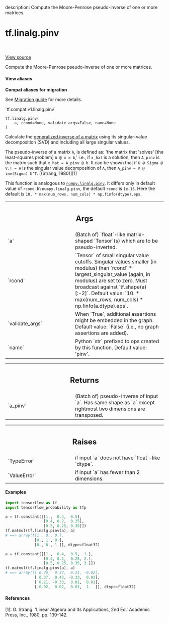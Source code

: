 description: Compute the Moore-Penrose pseudo-inverse of one or more matrices.

<div itemscope itemtype="http://developers.google.com/ReferenceObject">
<meta itemprop="name" content="tf.linalg.pinv" />
<meta itemprop="path" content="Stable" />
</div>

# tf.linalg.pinv

<!-- Insert buttons and diff -->

<table class="tfo-notebook-buttons tfo-api nocontent" align="left">

</table>

<a target="_blank" class="external" href="/code/stable/tensorflow/python/ops/linalg/linalg_impl.py">View source</a>



Compute the Moore-Penrose pseudo-inverse of one or more matrices.

<section class="expandable">
  <h4 class="showalways">View aliases</h4>
  <p>
<b>Compat aliases for migration</b>
<p>See
<a href="https://www.tensorflow.org/guide/migrate">Migration guide</a> for
more details.</p>
<p>`tf.compat.v1.linalg.pinv`</p>
</p>
</section>

<pre class="devsite-click-to-copy prettyprint lang-py tfo-signature-link">
<code>tf.linalg.pinv(
    a, rcond=None, validate_args=False, name=None
)
</code></pre>



<!-- Placeholder for "Used in" -->

Calculate the [generalized inverse of a matrix](
https://en.wikipedia.org/wiki/Moore%E2%80%93Penrose_inverse) using its
singular-value decomposition (SVD) and including all large singular values.

The pseudo-inverse of a matrix `A`, is defined as: 'the matrix that 'solves'
[the least-squares problem] `A @ x = b`,' i.e., if `x_hat` is a solution, then
`A_pinv` is the matrix such that `x_hat = A_pinv @ b`. It can be shown that if
`U @ Sigma @ V.T = A` is the singular value decomposition of `A`, then
`A_pinv = V @ inv(Sigma) U^T`. [(Strang, 1980)][1]

This function is analogous to [`numpy.linalg.pinv`](
https://docs.scipy.org/doc/numpy/reference/generated/numpy.linalg.pinv.html).
It differs only in default value of `rcond`. In `numpy.linalg.pinv`, the
default `rcond` is `1e-15`. Here the default is
`10. * max(num_rows, num_cols) * np.finfo(dtype).eps`.

<!-- Tabular view -->
 <table class="responsive fixed orange">
<colgroup><col width="214px"><col></colgroup>
<tr><th colspan="2"><h2 class="add-link">Args</h2></th></tr>

<tr>
<td>
`a`
</td>
<td>
(Batch of) `float`-like matrix-shaped `Tensor`(s) which are to be
pseudo-inverted.
</td>
</tr><tr>
<td>
`rcond`
</td>
<td>
`Tensor` of small singular value cutoffs.  Singular values smaller
(in modulus) than `rcond` * largest_singular_value (again, in modulus) are
set to zero. Must broadcast against `tf.shape(a)[:-2]`.
Default value: `10. * max(num_rows, num_cols) * np.finfo(a.dtype).eps`.
</td>
</tr><tr>
<td>
`validate_args`
</td>
<td>
When `True`, additional assertions might be embedded in the
graph.
Default value: `False` (i.e., no graph assertions are added).
</td>
</tr><tr>
<td>
`name`
</td>
<td>
Python `str` prefixed to ops created by this function.
Default value: 'pinv'.
</td>
</tr>
</table>



<!-- Tabular view -->
 <table class="responsive fixed orange">
<colgroup><col width="214px"><col></colgroup>
<tr><th colspan="2"><h2 class="add-link">Returns</h2></th></tr>

<tr>
<td>
`a_pinv`
</td>
<td>
(Batch of) pseudo-inverse of input `a`. Has same shape as `a` except
rightmost two dimensions are transposed.
</td>
</tr>
</table>



<!-- Tabular view -->
 <table class="responsive fixed orange">
<colgroup><col width="214px"><col></colgroup>
<tr><th colspan="2"><h2 class="add-link">Raises</h2></th></tr>

<tr>
<td>
`TypeError`
</td>
<td>
if input `a` does not have `float`-like `dtype`.
</td>
</tr><tr>
<td>
`ValueError`
</td>
<td>
if input `a` has fewer than 2 dimensions.
</td>
</tr>
</table>


#### Examples

```python
import tensorflow as tf
import tensorflow_probability as tfp

a = tf.constant([[1.,  0.4,  0.5],
                 [0.4, 0.2,  0.25],
                 [0.5, 0.25, 0.35]])
tf.matmul(tf.linalg.pinv(a), a)
# ==> array([[1., 0., 0.],
             [0., 1., 0.],
             [0., 0., 1.]], dtype=float32)

a = tf.constant([[1.,  0.4,  0.5,  1.],
                 [0.4, 0.2,  0.25, 2.],
                 [0.5, 0.25, 0.35, 3.]])
tf.matmul(tf.linalg.pinv(a), a)
# ==> array([[ 0.76,  0.37,  0.21, -0.02],
             [ 0.37,  0.43, -0.33,  0.02],
             [ 0.21, -0.33,  0.81,  0.01],
             [-0.02,  0.02,  0.01,  1.  ]], dtype=float32)
```

#### References

[1]: G. Strang. 'Linear Algebra and Its Applications, 2nd Ed.' Academic Press,
     Inc., 1980, pp. 139-142.